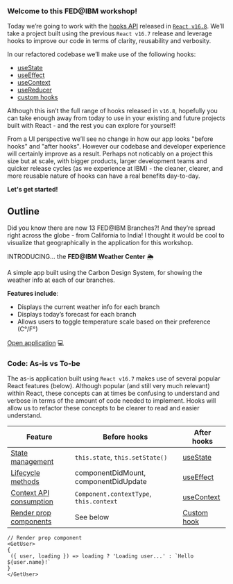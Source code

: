 ### Welcome to this FED@IBM workshop!

Today we’re going to work with the [hooks API](https://reactjs.org/docs/hooks-intro.html) released in [`React v16.8`](https://reactjs.org/blog/2019/02/06/react-v16.8.0). We’ll take a project built using the previous `React v16.7` release and leverage hooks to improve our code in terms of clarity, reusability and verbosity.

In our refactored codebase we’ll make use of the following hooks:
- [useState](https://reactjs.org/docs/hooks-reference.html#usestate)
- [useEffect](https://reactjs.org/docs/hooks-reference.html#useeffect)
- [useContext](https://reactjs.org/docs/hooks-reference.html#usecontext)
- [useReducer](https://reactjs.org/docs/hooks-reference.html#usereducer)
- [custom hooks](https://reactjs.org/docs/hooks-custom.html)

Although this isn’t the full range of hooks released in `v16.8`, hopefully you can take enough away from today to use in your existing and future projects built with React - and the rest you can explore for yourself!

From a UI perspective we’ll see no change in how our app looks "before hooks" and "after hooks". However our codebase and developer experience will certainly improve as a result. Perhaps not noticably on a project this size but at scale, with bigger products, larger development teams and quicker release cycles (as we experience at IBM) - the cleaner, clearer, and more reusable nature of hooks can have a real benefits day-to-day.

**Let's get started!**

## Outline
Did you know there are now 13 FED@IBM Branches?! And they’re spread right across the globe - from California to India! I thought it would be cool to visualize that geographically in the application for this workshop.

INTRODUCING… the **FED@IBM Weather Center** 🌦

A simple app built using the Carbon Design System, for showing the weather info at each of our branches.

**Features include**:
- Displays the current weather info for each branch
- Displays today’s forecast for each branch
- Allows users to toggle temperature scale based on their preference (C°/F°)

[Open application](http://fed-at-ibm-weather-center.mybluemix.net/) 💻

### Code: As-is vs To-be
The as-is application built using `React v16.7` makes use of several popular React features (below). Although popular (and still very much relevant) within React, these concepts can at times be confusing to understand and verbose in terms of the amount of code needed to implement. Hooks will allow us to refactor these concepts to be clearer to read and easier understand.

| Feature                                                                 | Before hooks                          | After hooks  |
| ----------------------------------------------------------------------- |---------------------------------------| ------------|
| [State management](https://reactjs.org/docs/state-and-lifecycle)        | `this.state`, `this.setState()`         | [useState](https://reactjs.org/docs/hooks-reference.html#usestate)     |
| [Lifecycle methods](https://reactjs.org/docs/glossary#lifecycle-methods)| componentDidMount, componentDidUpdate   | [useEffect](https://reactjs.org/docs/hooks-reference.html#useeffect)   |
| [Context API consumption](https://reactjs.org/docs/context)             | `Component.contextType`, `this.context` | [useContext](https://reactjs.org/docs/hooks-reference.html#usecontext) |
| [Render prop components](https://reactjs.org/docs/render-props)         | See below                               | [Custom hook](https://reactjs.org/docs/hooks-custom.html)                     |
   ```
   // Render prop component
   <GetUser>
   {
    ({ user, loading }) => loading ? 'Loading user...' : `Hello ${user.name}!`
   }
   </GetUser>
   ```
